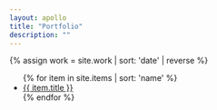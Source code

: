 ```yaml
---
layout: apollo
title: "Portfolio"
description: ""
---
```


{% assign work = site.work | sort: 'date' | reverse %}
<ul class="posts">
{% for item in site.items | sort: 'name' %}
<li>
<a href="{{ item.url }}" title="{{ item.title }}">{{ item.title }}</a>
</li>
{% endfor %}
</ul>
